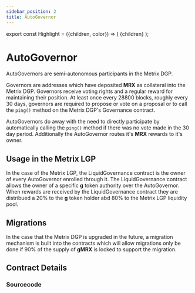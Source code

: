 ```yaml
---
sidebar_position: 2
title: AutoGovernor
---
```


export const Highlight = ({children, color}) => (
<span
style={{color}}>
{children}
</span>
);

# AutoGovernor

AutoGovernors are semi-autonomous participants in the Metrix DGP.

Governors are addresses which have deposited <Highlight color="#bf96c6">**MRX**</Highlight> as collateral into the Metrix DGP. Governors receive voting rights and a regular reward for maintaining their position. At least once every 28800 blocks, roughly every 30 days, governors are required to propose or vote on a proposal or to call the `ping()` method on the Metrix DGP's Governance contract.

AutoGovernors do away with the need to directly participate by automatically calling the `ping()` method if there was no vote made in the 30 day period. Additionally the AutoGovernor routes it's <Highlight color="#bf96c6">**MRX**</Highlight> rewards to it's owner.

## Usage in the Metrix LGP

In the case of the Metrix LGP, the LiquidGovernance contract is the owner of every AutoGovernor enrolled through it. The LiquidGovernance contract allows the owner of a specific <Highlight color="#bf96c6">**g**</Highlight> token authority over the AutoGovernor. When rewards are received by the LiquidGovernance contract they are distribued a 20% to the <Highlight color="#bf96c6">**g**</Highlight> token holder abd 80% to the Metrix LGP liquidity pool.

## Migrations

In the case that the Metrix DGP is upgraded in the future, a migration mechanism is built into the contracts which will allow migrations only be done if 90% of the supply of <Highlight color="#bf96c6">**gMRX**</Highlight> is locked to support the migration.

## Contract Details

### Sourcecode

```js

```
